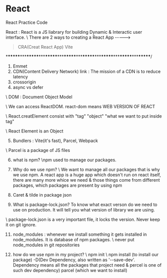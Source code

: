 # React

React Practice Code

React : React is a JS liabrary for building Dynamic & Interactic user interface.
\\ There are 2 ways to creating a React App ----->

> CRA(Creat React App)
> Vite

\***\*\*\*\*\***\*\*\***\*\*\*\*\***\*\*\***\*\*\*\*\***\*\*\***\*\*\*\*\***\*\*\***\*\*\*\*\***\*\*\***\*\*\*\*\***\*\*\***\*\*\*\*\***\*\*\***\*\*\*\*\***/

1. Emmet
2. CDN(Content Delivery Network) link : The mission of a CDN is to reduce latency
3. crossorigin
4. async vs defer

\\ DOM : Document Object Model

\\ We can access ReactDOM. react-dom means WEB VERSION OF REACT

\\ React.creatElement consist with "tag" "object" "what we want to put inside tag"

\\ React Element is an Object

5. Bundlers : Vite(it's fast), Parcel, Webpack

\\ Parcel is a package of JS files

6. what is npm?
   \\npm used to manage our packages.
7. Why do we use npm?
   \\ We want to manage all our packages that is why we use npm. A react app is a huge app which doesn't run on react itself, there are many more whice we need & those things come from different packages, which packages are present by using npm

8. Caret & tilde in package json

9. What is package-lock.json?
   To know what exact verson do we need to use on production.
   It will tell you what version of library we are using.

\\ package-lock.json is a very important file, it locks the version. Never keep it on git ignore.

11. node_modules : whenever we install something it gets installed in node_modules. It is database of npm packages.
    \\ never put node_modules in git repositories

12. how do we use npm in my project?
    \\ npm init
    \\ npm install (to install our package) -D(Dev Dependency, also written as '--save-dev'. Dependency means all the packages that project need & percel is one of such dev dependency) parcel (which we want to install)
